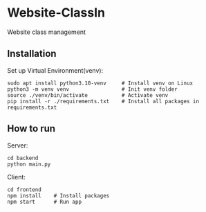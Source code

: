 # Website-ClassIn
Website class management

##  Installation
Set up Virtual Environment(venv):
```
sudo apt install python3.10-venv     # Install venv on Linux
python3 -m venv venv                 # Init venv folder 
source ./venv/bin/activate           # Activate venv
pip install -r ./requirements.txt    # Install all packages in requirements.txt
```
##  How to run
Server:
```
cd backend
python main.py
```
Client:
```
cd frontend
npm install    # Install packages
npm start      # Run app
```
